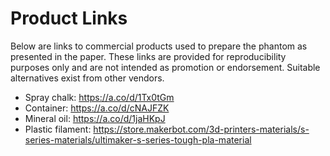 # Product Links

Below are links to commercial products used to prepare the phantom as presented in the paper. These links are provided for reproducibility purposes only and are not intended as promotion or endorsement. Suitable alternatives exist from other vendors.

- Spray chalk: https://a.co/d/1Tx0tGm
- Container: https://a.co/d/cNAJFZK
- Mineral oil: https://a.co/d/1jaHKpJ
- Plastic filament: https://store.makerbot.com/3d-printers-materials/s-series-materials/ultimaker-s-series-tough-pla-material
